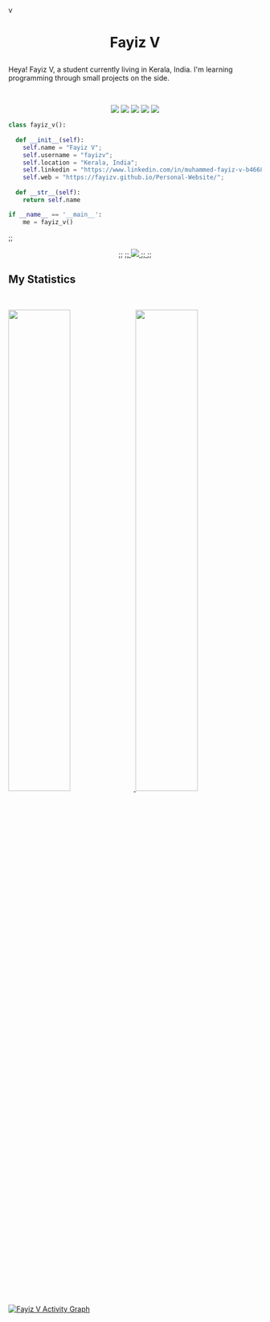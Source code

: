 v<h1 align="center">
  <b>Fayiz V</b>
</h1>

Heya! Fayiz V, a student currently living in Kerala, India. I'm learning programming through small projects  on the side.

<br>

<p>
<div align="center">
  <img src="https://img.shields.io/badge/-HTML-c58545?style=for-the-badge&logo=html5&logoColor=c58545&labelColor=282828">
  <img src="https://img.shields.io/badge/-CSS-d1a01f?style=for-the-badge&logo=css3&logoColor=d1a01f&labelColor=282828">
  <img src="https://img.shields.io/badge/-Python-98b982?style=for-the-badge&logo=python&logoColor=98b982&labelColor=282828">
  <img src="https://img.shields.io/badge/-JavaScript-d1a01f?style=for-the-badge&logo=javascript&logoColor=d1a01f&labelColor=282828">
  <img src="https://img.shields.io/badge/-Azure DevOps-c58545?style=for-the-badge&logo=Azure DevOps&logoColor=c58545&labelColor=282828">
</div>
</p>

```python
class fayiz_v():
    
  def __init__(self):
    self.name = "Fayiz V";
    self.username = "fayizv";
    self.location = "Kerala, India";
    self.linkedin = "https://www.linkedin.com/in/muhammed-fayiz-v-b46684223";
    self.web = "https://fayizv.github.io/Personal-Website/";
  
  def __str__(self):
    return self.name

if __name__ == '__main__':
    me = fayiz_v()
```

;; <div align="center">
;;   <a href="https://open.spotify.com/user/6s6pbtefezpookh8gwnkko15v">
;;     <img src="https://readme-spotify-tingz.vercel.app/api/now-playing">
;;   </a>
;; </div>

<!--
<div align="center">
  <a href="https://open.spotify.com/user/6s6pbtefezpookh8gwnkko15v">
    <img src="https://spotify-readme-theta-virid.vercel.app/api?scan=true&theme=dark" width="240px">
  </a>
</div>
-->

## My Statistics

<br/>
<p align="left">
  <a href="https://fayizv.github.io/Personal-Website/">
  <img width="49.5%" src="https://github-readme-stats.vercel.app/api?username=fayizv&show_icons=true&theme=gruvbox&hide_border=true" />
    <img width="49.5%" src="https://github-readme-streak-stats.herokuapp.com/?user=fayiz&theme=gruvbox&hide_border=true" />
  </a>
</p>
<br>

[![Fayiz V Activity Graph](https://activity-graph.herokuapp.com/graph?username=fayiz&custom_title=Fayiz%20V%20Contribution%20Graph&theme=gruvbox&bg_color=282828&hide_border=true&line=d1a01f&point=c58545)](https://fayizv.github.io/Personal-Website/)
